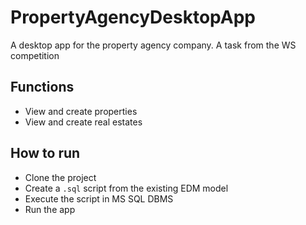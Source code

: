# PropertyAgencyDesktopApp
A desktop app for the property agency company. A task from the WS competition
## Functions
* View and create properties
* View and create real estates
## How to run
* Clone the project
* Create a `.sql` script from the existing EDM model
* Execute the script in MS SQL DBMS
* Run the app
